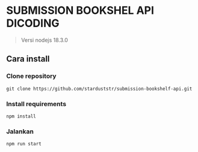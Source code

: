# SUBMISSION BOOKSHEL API DICODING

> Versi nodejs 18.3.0

## Cara install

### Clone repository

`git clone https://github.com/starduststr/submission-bookshelf-api.git`

### Install requirements

`npm install`

### Jalankan

`npm run start`
